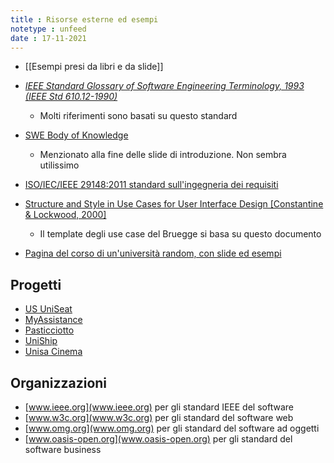 ```yaml
---
title : Risorse esterne ed esempi
notetype : unfeed
date : 17-11-2021
---
```


* [[Esempi presi da libri e da slide]]


* [*IEEE Standard Glossary of Software Engineering Terminology, 1993 (IEEE Std 610.12-1990)*](http://www.informatik.htw-dresden.de/~hauptman/SEI/IEEE_Standard_Glossary_of_Software_Engineering_Terminology%20.pdf)
  + Molti riferimenti sono basati su questo standard
* [SWE Body of Knowledge](https://cs.fit.edu/~kgallagher/Schtick/Serious/SWEBOKv3.pdf)
  + Menzionato alla fine delle slide di introduzione. Non sembra utilissimo
* [ISO/IEC/IEEE 29148:2011 standard sull'ingegneria dei requisiti](https://edisciplinas.usp.br/pluginfile.php/1077344/mod_folder/content/0/iso-iec-ieee-29148-2011.pdf)
* [Structure and Style in Use Cases for User Interface Design [Constantine & Lockwood, 2000]](https://jordisan.net/uploads/wordpress/2015/12/structurestyle2.pdf)
  + Il template degli use case del Bruegge si basa su questo documento
* [Pagina del corso di un'università random, con slide ed esempi](http://www.dcs.glasgow.ac.uk/~simon/teaching/MechEngSE3/)


## Progetti

* [US UniSeat](https://github.com/antonio-decaro/US_UniSeat/)
* [MyAssistance](https://github.com/aymen94/MyAssistance)
* [Pasticciotto](https://github.com/tonioromano97/pasticciotto)
* [UniShip](https://github.com/biagioboi/UniShip)
* [Unisa Cinema](https://github.com/Dom996/PROGETTO-INGEGNERIA-DEL-SOFTWARE)

## Organizzazioni
* [www.ieee.org](www.ieee.org) per gli standard IEEE del software
* [www.w3c.org](www.w3c.org) per gli standard del software web
* [www.omg.org](www.omg.org) per gli standard del software ad oggetti
* [www.oasis-open.org](www.oasis-open.org) per gli standard del software business
